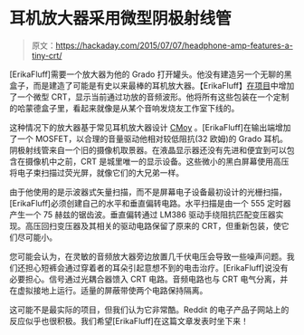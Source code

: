 # 耳机放大器采用微型阴极射线管

> 原文：<https://hackaday.com/2015/07/07/headphone-amp-features-a-tiny-crt/>

[ErikaFluff]需要一个放大器为他的 Grado 打开罐头。他没有建造另一个无聊的黑盒子，而是建造了可能是有史以来最棒的耳机放大器。【ErikaFluff】[在项目](http://imgur.com/a/KxF7n/layout/blog)中增加了一个微型 CRT，显示当前通过功放的音频波形。他将所有这些包装在一个定制的哈蒙德盒子里，看起来就像是从某个音响发烧友工作室下线的。

这种情况下的放大器基于常见耳机放大器设计 [CMoy](https://en.wikipedia.org/wiki/CMoy) 。[ErikaFluff]在输出端增加了一个 MOSFET，以合理的音量驱动他相对较低阻抗(32 欧姆)的 Grado 耳机。阴极射线管来自一个旧的摄像机取景器。在液晶显示器还没有先进和便宜到可以包含在摄像机中之前，CRT 是城里唯一的显示设备。这些微小的黑白屏幕使用高压将电子束扫描过荧光屏，就像它们的大兄弟一样。

由于他使用的是示波器式矢量扫描，而不是屏幕电子设备最初设计的光栅扫描，[ErikaFluff]必须创建自己的水平和垂直偏转电路。水平扫描是由一个 555 定时器产生一个 75 赫兹的锯齿波。垂直偏转通过 LM386 驱动手绕阻抗匹配变压器实现。高压回扫变压器及其相关的驱动电路保留了原来的 CRT，但重新包装，使它们尽可能小。

您可能会认为，在灵敏的音频放大器旁边放置几千伏电压会导致一些噪声问题。我们还担心短裤会通过穿着者的耳朵引起意想不到的电击治疗。[ErikaFluff]说没有必要担心。信号通过光耦合器馈入 CRT 电路。音频电路也与 CRT 电气分离，并在虚拟接地上运行。适量的屏蔽带使两个电路保持隔离。

这可能不是最实际的项目，但我们认为它非常酷。Reddit 的电子产品子网站上的反应似乎也很积极。我们希望[ErikaFluff]在这篇文章发表时坐下来！